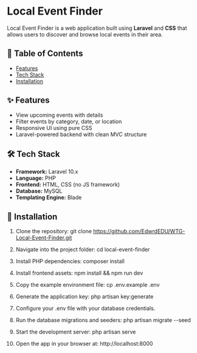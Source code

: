 # Local Event Finder

Local Event Finder is a web application built using **Laravel** and **CSS** that allows users to discover and browse local events in their area.

## 📌 Table of Contents

- [Features](#features)
- [Tech Stack](#tech-stack)
- [Installation](#installation)

## ✨ Features

- View upcoming events with details
- Filter events by category, date, or location
- Responsive UI using pure CSS
- Laravel-powered backend with clean MVC structure

## 🛠️ Tech Stack

- **Framework:** Laravel 10.x
- **Language:** PHP
- **Frontend:** HTML, CSS (no JS framework)
- **Database:** MySQL
- **Templating Engine:** Blade

## 🚀 Installation

1. Clone the repository:
git clone https://github.com/EdwrdEDU/WTG-Local-Event-Finder.git

2. Navigate into the project folder:
cd local-event-finder

3. Install PHP dependencies:
composer install

4. Install frontend assets:
npm install && npm run dev

5. Copy the example environment file:
cp .env.example .env

6. Generate the application key:
php artisan key:generate

7. Configure your .env file with your database credentials.

8. Run the database migrations and seeders:
php artisan migrate --seed

9. Start the development server:
php artisan serve

10. Open the app in your browser at:
http://localhost:8000


